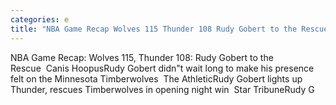 ```yaml
---
categories: e
title: "NBA Game Recap Wolves 115 Thunder 108 Rudy Gobert to the Rescue  Canis Hoopus"
---
```

NBA Game Recap: Wolves 115, Thunder 108: Rudy Gobert to the Rescue&nbsp;&nbsp;Canis HoopusRudy Gobert didn"t wait long to make his presence felt on the Minnesota Timberwolves&nbsp;&nbsp;The AthleticRudy Gobert lights up Thunder, rescues Timberwolves in opening night win&nbsp;&nbsp;Star TribuneRudy G